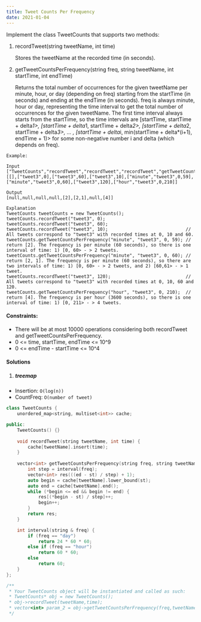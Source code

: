 ```yaml
---
title: Tweet Counts Per Frequency
date: 2021-01-04
---
```

Implement the class TweetCounts that supports two methods:

1. recordTweet(string tweetName, int time)

    Stores the tweetName at the recorded time (in seconds).

2. getTweetCountsPerFrequency(string freq, string tweetName, int startTime, int endTime)

    Returns the total number of occurrences for the given tweetName per minute, hour, or day (depending on freq) starting from the startTime (in seconds) and ending at the endTime (in seconds).
    freq is always minute, hour or day, representing the time interval to get the total number of occurrences for the given tweetName.
    The first time interval always starts from the startTime, so the time intervals are [startTime, startTime + delta*1>,  [startTime + delta*1, startTime + delta*2>, [startTime + delta*2, startTime + delta*3>, ... , [startTime + delta*i, min(startTime + delta*(i+1), endTime + 1)> for some non-negative number i and delta (which depends on freq).  

 

```
Example:

Input
["TweetCounts","recordTweet","recordTweet","recordTweet","getTweetCountsPerFrequency","getTweetCountsPerFrequency","recordTweet","getTweetCountsPerFrequency"]
[[],["tweet3",0],["tweet3",60],["tweet3",10],["minute","tweet3",0,59],["minute","tweet3",0,60],["tweet3",120],["hour","tweet3",0,210]]

Output
[null,null,null,null,[2],[2,1],null,[4]]

Explanation
TweetCounts tweetCounts = new TweetCounts();
tweetCounts.recordTweet("tweet3", 0);
tweetCounts.recordTweet("tweet3", 60);
tweetCounts.recordTweet("tweet3", 10);                             // All tweets correspond to "tweet3" with recorded times at 0, 10 and 60.
tweetCounts.getTweetCountsPerFrequency("minute", "tweet3", 0, 59); // return [2]. The frequency is per minute (60 seconds), so there is one interval of time: 1) [0, 60> - > 2 tweets.
tweetCounts.getTweetCountsPerFrequency("minute", "tweet3", 0, 60); // return [2, 1]. The frequency is per minute (60 seconds), so there are two intervals of time: 1) [0, 60> - > 2 tweets, and 2) [60,61> - > 1 tweet.
tweetCounts.recordTweet("tweet3", 120);                            // All tweets correspond to "tweet3" with recorded times at 0, 10, 60 and 120.
tweetCounts.getTweetCountsPerFrequency("hour", "tweet3", 0, 210);  // return [4]. The frequency is per hour (3600 seconds), so there is one interval of time: 1) [0, 211> - > 4 tweets.
```

 

#### Constraints:

-    There will be at most 10000 operations considering both recordTweet and getTweetCountsPerFrequency.
-    0 <= time, startTime, endTime <= 10^9
-    0 <= endTime - startTime <= 10^4


#### Solutions

1. ##### treemap

- Insertion: `O(log(n))`
- CountFreq: `O(number of tweet)`

```cpp
class TweetCounts {
    unordered_map<string, multiset<int>> cache;

public:
    TweetCounts() {}
    
    void recordTweet(string tweetName, int time) {
        cache[tweetName].insert(time);
    }
    
    vector<int> getTweetCountsPerFrequency(string freq, string tweetName, int st, int ed) {
        int step = interval(freq);
        vector<int> res(((ed - st) / step) + 1);
        auto begin = cache[tweetName].lower_bound(st);
        auto end = cache[tweetName].end();
        while (*begin <= ed && begin != end) {
            res[(*begin - st) / step]++;
            begin++;
        }
        return res;
    }

    int interval(string & freq) {
        if (freq == "day")
            return 24 * 60 * 60;
        else if (freq == "hour")
            return 60 * 60;
        else
            return 60;
    }
};

/**
 * Your TweetCounts object will be instantiated and called as such:
 * TweetCounts* obj = new TweetCounts();
 * obj->recordTweet(tweetName,time);
 * vector<int> param_2 = obj->getTweetCountsPerFrequency(freq,tweetName,startTime,endTime);
 */
```